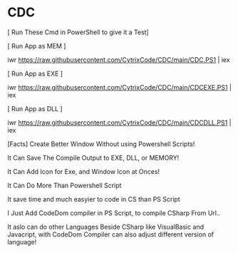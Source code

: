 # CDC

[ Run These Cmd in PowerShell to give it a Test]

[ Run App as MEM ]

  iwr https://raw.githubusercontent.com/CytrixCode/CDC/main/CDC.PS1 | iex 

[ Run App as EXE ]  

  iwr https://raw.githubusercontent.com/CytrixCode/CDC/main/CDCEXE.PS1 | iex 

[ Run App as DLL ]
  
  iwr https://raw.githubusercontent.com/CytrixCode/CDC/main/CDCDLL.PS1 | iex 


[Facts]
Create Better Window Without using Powershell Scripts!

It Can Save The Compile Output to EXE, DLL, or MEMORY!

It Can Add Icon for Exe, and Window Icon at Onces!

It Can Do More Than Powershell Script

It save time and much easyier to code in CS than PS Script

I Just Add CodeDom compiler in PS Script, to compile
CSharp From  Url..

It aslo can do other Languages Beside CSharp like VisualBasic and Javacript,
with CodeDom Compiler can also adjust different version of language!
